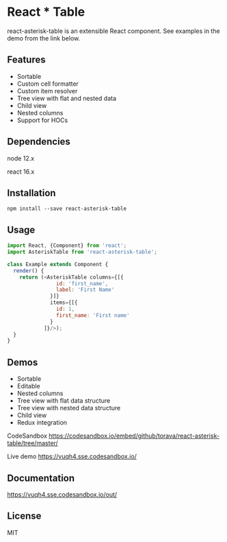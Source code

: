 # React * Table

react-asterisk-table is an extensible React component. See examples in the demo from the link below.

## Features

- Sortable
- Custom cell formatter
- Custom item resolver
- Tree view with flat and nested data
- Child view
- Nested columns
- Support for HOCs

## Dependencies

node 12.x

react 16.x

## Installation

`npm install --save react-asterisk-table`

## Usage

```javascript
import React, {Component} from 'react';
import AsteriskTable from 'react-asterisk-table';

class Example extends Component {
  render() {
    return (<AsteriskTable columns={[{
                id: 'first_name',
                label: 'First Name'
              }]}
              items={[{
                id: 1,
                first_name: 'First name'
              }
            ]}/>);
  }
}
```

## Demos

- Sortable
- Editable
- Nested columns
- Tree view with flat data structure
- Tree view with nested data structure
- Child view
- Redux integration

CodeSandbox https://codesandbox.io/embed/github/torava/react-asterisk-table/tree/master/

Live demo https://vuqh4.sse.codesandbox.io/

## Documentation

https://vuqh4.sse.codesandbox.io/out/

## License

MIT